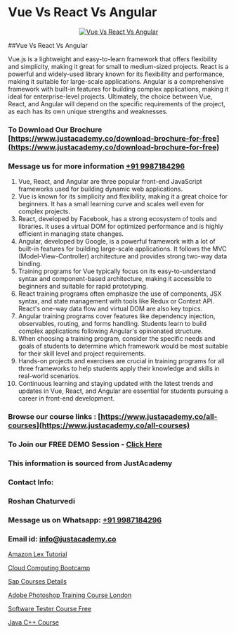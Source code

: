 # Vue Vs React Vs Angular

<p align="center">
  <a href="https://justacademy.co/course-detail/angular-training">
    <img src="https://justacademy.co/storage2/course_image/1676637041_course_image.webp" alt="Vue Vs React Vs Angular">
  </a>
</p>
##Vue Vs React Vs Angular

Vue.js is a lightweight and easy-to-learn framework that offers flexibility and simplicity, making it great for small to medium-sized projects. React is a powerful and widely-used library known for its flexibility and performance, making it suitable for large-scale applications. Angular is a comprehensive framework with built-in features for building complex applications, making it ideal for enterprise-level projects. Ultimately, the choice between Vue, React, and Angular will depend on the specific requirements of the project, as each has its own unique strengths and weaknesses.
### To Download Our Brochure [https://www.justacademy.co/download-brochure-for-free](https://www.justacademy.co/download-brochure-for-free)
### Message us for more information [+91 9987184296](https://api.whatsapp.com/send?phone=919987184296)
1) Vue, React, and Angular are three popular front-end JavaScript frameworks used for building dynamic web applications.
2) Vue is known for its simplicity and flexibility, making it a great choice for beginners. It has a small learning curve and scales well even for complex projects.
3) React, developed by Facebook, has a strong ecosystem of tools and libraries. It uses a virtual DOM for optimized performance and is highly efficient in managing state changes.
4) Angular, developed by Google, is a powerful framework with a lot of built-in features for building large-scale applications. It follows the MVC (Model-View-Controller) architecture and provides strong two-way data binding.
5) Training programs for Vue typically focus on its easy-to-understand syntax and component-based architecture, making it accessible to beginners and suitable for rapid prototyping.
6) React training programs often emphasize the use of components, JSX syntax, and state management with tools like Redux or Context API. React's one-way data flow and virtual DOM are also key topics.
7) Angular training programs cover features like dependency injection, observables, routing, and forms handling. Students learn to build complex applications following Angular's opinionated structure.
8) When choosing a training program, consider the specific needs and goals of students to determine which framework would be most suitable for their skill level and project requirements.
9) Hands-on projects and exercises are crucial in training programs for all three frameworks to help students apply their knowledge and skills in real-world scenarios.
10) Continuous learning and staying updated with the latest trends and updates in Vue, React, and Angular are essential for students pursuing a career in front-end development.

### Browse our course links : [https://www.justacademy.co/all-courses](https://www.justacademy.co/all-courses) 
### To Join our FREE DEMO Session - [Click Here](https://www.justacademy.co/register-for-course-demo)


### This information is sourced from JustAcademy
### Contact Info:
### Roshan Chaturvedi
### Message us on Whatsapp: [+91 9987184296](https://api.whatsapp.com/send?phone=919987184296)
### Email id: [info@justacademy.co](mailto:info@justacademy.co)
                
[Amazon Lex Tutorial](https://www.linkedin.com/pulse/amazon-lex-tutorial-justacademy-kolkata-s6koe?trackingId=tbXsMAv9xhqgwNLytipkXQ%3D%3D&lipi=urn%3Ali%3Apage%3Ad_flagship3_company_admin%3BQDIjHgscSv%2BfE53RTIlzCA%3D%3D)

[Cloud Computing Bootcamp](https://www.linkedin.com/pulse/cloud-computing-bootcamp-justacademy-berlin-abvoc?trackingId=dnJVXDl2%2BoR%2BOdm9YDRjMA%3D%3D&lipi=urn%3Ali%3Apage%3Ad_flagship3_company_admin%3BYf0bh%2BAUR9ioxIsyYDfCpA%3D%3D)

[Sap Courses Details](https://medium.com/@shivamja27/sap-courses-details-b77ba0dd72a9)

[Adobe Photoshop Training Course London](https://medium.com/@surajvaishnav5015/adobe-photoshop-training-course-london-ea81d0adea98)

[Software Tester Course Free](https://justacademyin.github.io/justacademy/software-tester-course-free)

[Java C++ Course](https://justacademyin.github.io/justacademy/java-c++-course)

